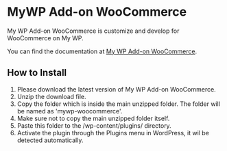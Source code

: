 # MyWP Add-on WooCommerce
My WP Add-on WooCommerce is customize and develop for WooCommerce on My WP.

You can find the documentation at
[My WP Add-on WooCommerce](https://mywpcustomize.com/add_ons/my-wp-add-on-woocommerce/).

## How to Install
1. Please download the latest version of My WP Add-on WooCommerce.
2. Unzip the download file.
3. Copy the folder which is inside the main unzipped folder. The folder will be named as 'mywp-woocommerce'.
4. Make sure not to copy the main unzipped folder itself.
5. Paste this folder to the /wp-content/plugins/ directory.
6. Activate the plugin through the Plugins menu in WordPress, it wil be detected automatically.
